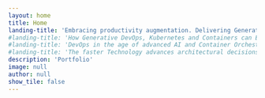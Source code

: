 ```yaml
---
layout: home
title: Home
landing-title: 'Embracing productivity augmentation. Delivering Generative DevOps'
#landing-title: 'How Generative DevOps, Kubernetes and Containers can Elevate Environments - from Local to Production.'
#landing-title: 'DevOps in the age of advanced AI and Container Orchestration'
#landing-title: 'The faster Technology advances architectural decisions eventually be proven wrong.'
description: 'Portfolio'
image: null
author: null
show_tile: false
---
```

